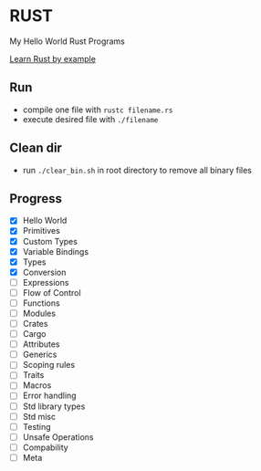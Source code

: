 # RUST
My Hello World Rust Programs

[Learn Rust by example](https://doc.rust-lang.org/stable/rust-by-example/)

## Run
- compile one file with `rustc filename.rs`
- execute desired file with `./filename`


## Clean dir
- run `./clear_bin.sh` in root directory to remove all binary files

## Progress
- [x] Hello World
- [x] Primitives
- [x] Custom Types
- [x] Variable Bindings
- [x] Types
- [x] Conversion
- [ ] Expressions
- [ ] Flow of Control
- [ ] Functions
- [ ] Modules
- [ ] Crates
- [ ] Cargo
- [ ] Attributes
- [ ] Generics
- [ ] Scoping rules
- [ ] Traits
- [ ] Macros
- [ ] Error handling
- [ ] Std library types
- [ ] Std misc
- [ ] Testing
- [ ] Unsafe Operations
- [ ] Compability
- [ ] Meta
